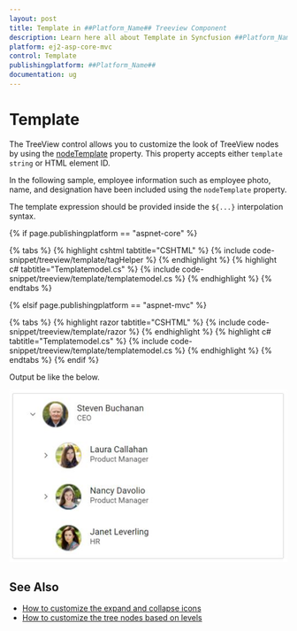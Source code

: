 ```yaml
---
layout: post
title: Template in ##Platform_Name## Treeview Component
description: Learn here all about Template in Syncfusion ##Platform_Name## Treeview component of Syncfusion Essential JS 2 and more.
platform: ej2-asp-core-mvc
control: Template
publishingplatform: ##Platform_Name##
documentation: ug
---
```



# Template

The TreeView control allows you to customize the look of TreeView nodes by using the [nodeTemplate](https://help.syncfusion.com/cr/aspnetcore-js2/Syncfusion.EJ2~Syncfusion.EJ2.Navigations.TreeView~NodeTemplate.html) property. This property accepts either `template string` or HTML element ID. 

In the following sample, employee information such as employee photo, name, and designation have been included using the `nodeTemplate` property. 

The template expression should be provided inside the `${...}` interpolation syntax.

{% if page.publishingplatform == "aspnet-core" %}

{% tabs %}
{% highlight cshtml tabtitle="CSHTML" %}
{% include code-snippet/treeview/template/tagHelper %}
{% endhighlight %}
{% highlight c# tabtitle="Templatemodel.cs" %}
{% include code-snippet/treeview/template/templatemodel.cs %}
{% endhighlight %}
{% endtabs %}

{% elsif page.publishingplatform == "aspnet-mvc" %}

{% tabs %}
{% highlight razor tabtitle="CSHTML" %}
{% include code-snippet/treeview/template/razor %}
{% endhighlight %}
{% highlight c# tabtitle="Templatemodel.cs" %}
{% include code-snippet/treeview/template/templatemodel.cs %}
{% endhighlight %}
{% endtabs %}
{% endif %}



Output be like the below.

![TreeView Sample](./images/template.PNG)

## See Also

* [How to customize the expand and collapse icons](./how-to/customize-the-expand-and-collapse-icons)
* [How to customize the tree nodes based on levels](./how-to/customize-the-tree-nodes-based-on-levels)